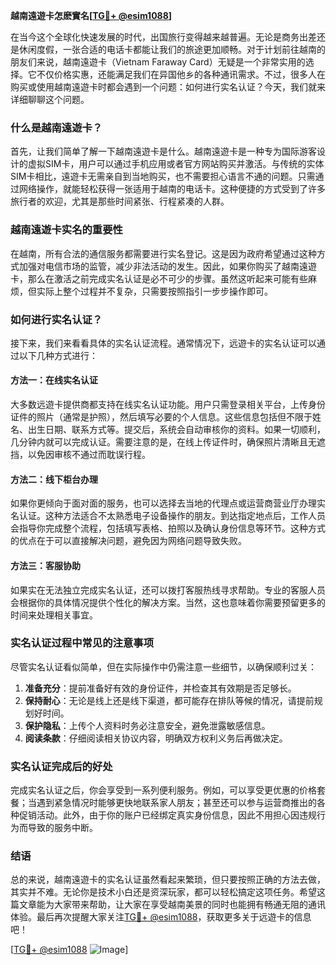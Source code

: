 **越南遠遊卡怎麽實名[[TG💪+ @esim1088](https://t.me/s/esim1088)]**

在当今这个全球化快速发展的时代，出国旅行变得越来越普遍。无论是商务出差还是休闲度假，一张合适的电话卡都能让我们的旅途更加顺畅。对于计划前往越南的朋友们来说，越南遠遊卡（Vietnam Faraway Card）无疑是一个非常实用的选择。它不仅价格实惠，还能满足我们在异国他乡的各种通讯需求。不过，很多人在购买或使用越南遠遊卡时都会遇到一个问题：如何进行实名认证？今天，我们就来详细聊聊这个问题。

### 什么是越南遠遊卡？

首先，让我们简单了解一下越南遠遊卡是什么。越南遠遊卡是一种专为国际游客设计的虚拟SIM卡，用户可以通过手机应用或者官方网站购买并激活。与传统的实体SIM卡相比，遠遊卡无需亲自到当地购买，也不需要担心语言不通的问题。只需通过网络操作，就能轻松获得一张适用于越南的电话卡。这种便捷的方式受到了许多旅行者的欢迎，尤其是那些时间紧张、行程紧凑的人群。

### 越南遠遊卡实名的重要性

在越南，所有合法的通信服务都需要进行实名登记。这是因为政府希望通过这种方式加强对电信市场的监管，减少非法活动的发生。因此，如果你购买了越南遠遊卡，那么在激活之前完成实名认证是必不可少的步骤。虽然这听起来可能有些麻烦，但实际上整个过程并不复杂，只需要按照指引一步步操作即可。

### 如何进行实名认证？

接下来，我们来看看具体的实名认证流程。通常情况下，远遊卡的实名认证可以通过以下几种方式进行：

#### 方法一：在线实名认证
大多数远遊卡提供商都支持在线实名认证功能。用户只需登录相关平台，上传身份证件的照片（通常是护照），然后填写必要的个人信息。这些信息包括但不限于姓名、出生日期、联系方式等。提交后，系统会自动审核你的资料。如果一切顺利，几分钟内就可以完成认证。需要注意的是，在线上传证件时，确保照片清晰且无遮挡，以免因审核不通过而耽误行程。

#### 方法二：线下柜台办理
如果你更倾向于面对面的服务，也可以选择去当地的代理点或运营商营业厅办理实名认证。这种方法适合不太熟悉电子设备操作的朋友。到达指定地点后，工作人员会指导你完成整个流程，包括填写表格、拍照以及确认身份信息等环节。这种方式的优点在于可以直接解决问题，避免因为网络问题导致失败。

#### 方法三：客服协助
如果实在无法独立完成实名认证，还可以拨打客服热线寻求帮助。专业的客服人员会根据你的具体情况提供个性化的解决方案。当然，这也意味着你需要预留更多的时间来处理相关事宜。

### 实名认证过程中常见的注意事项

尽管实名认证看似简单，但在实际操作中仍需注意一些细节，以确保顺利过关：

1. **准备充分**：提前准备好有效的身份证件，并检查其有效期是否足够长。
2. **保持耐心**：无论是线上还是线下渠道，都可能存在排队等候的情况，请提前规划好时间。
3. **保护隐私**：上传个人资料时务必注意安全，避免泄露敏感信息。
4. **阅读条款**：仔细阅读相关协议内容，明确双方权利义务后再做决定。

### 实名认证完成后的好处

完成实名认证之后，你会享受到一系列便利服务。例如，可以享受更优惠的价格套餐；当遇到紧急情况时能够更快地联系家人朋友；甚至还可以参与运营商推出的各种促销活动。此外，由于你的账户已经绑定真实身份信息，因此不用担心因违规行为而导致的服务中断。

### 结语

总的来说，越南遠遊卡的实名认证虽然看起来繁琐，但只要按照正确的方法去做，其实并不难。无论你是技术小白还是资深玩家，都可以轻松搞定这项任务。希望这篇文章能为大家带来帮助，让大家在享受越南美景的同时也能拥有畅通无阻的通讯体验。最后再次提醒大家关注[TG💪+ @esim1088](https://t.me/s/esim1088)，获取更多关于远遊卡的信息吧！

[[TG💪+ @esim1088](https://t.me/s/esim1088) ![Image](https://i.postimg.cc/4NQfJmqS/Snipaste-2025-05-13-00-14-12.png)]